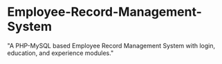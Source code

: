 # Employee-Record-Management-System
"A PHP-MySQL based Employee Record Management System with login, education, and experience modules."
